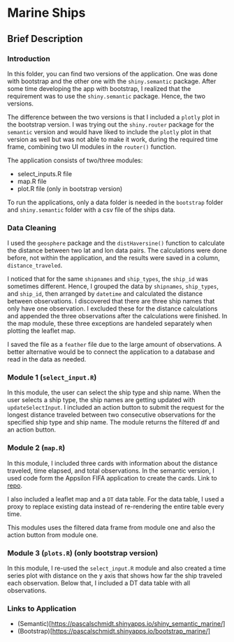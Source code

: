 # Marine Ships

## Brief Description 

### Introduction

In this folder, you can find two versions of the application. One was done with bootstrap and the other one with the `shiny.semantic` package. After some time developing the app with bootstrap, I realized that the requirement was to use the `shiny.semantic` package. Hence, the two versions.

The difference between the two versions is that I included a `plotly` plot in the bootstrap version. I was trying out the `shiny.router` package for the `semantic` version and would have liked to include the `plotly` plot in that version as well but was not able to make it work, during the required time frame, combining two UI modules in the `router()` function.

The application consists of two/three modules:

- select_inputs.R file
- map.R file 
- plot.R file (only in bootstrap version)

To run the applications, only a data folder is needed in the `bootstrap` folder and `shiny.semantic` folder with a csv file of the ships data. 

### Data Cleaning

I used the `geosphere` package and the `distHaversine()` function to calculate the distance between two lat and lon data pairs. The calculations were done before, not within the application, and the results were saved in a column, `distance_traveled`. 

I noticed that for the same `shipnames` and `ship_types`, the `ship_id` was sometimes different. Hence, I grouped the data by `shipnames`, `ship_types`, and `ship_id`, then arranged by `datetime` and calculated the distance between observations. I discovered that there are three ship names that only have one observation. I excluded these for the distance calculations and appended the three observations after the calculations were finished. In the map module, these three exceptions are handeled separately when plotting the leaflet map.

I saved the file as a `feather` file due to the large amount of observations. A better alternative would be to connect the application to a database and read in the data as needed. 

### Module 1 (`select_input.R`)

In this module, the user can select the ship type and ship name. When the user selects a ship type, the ship names are getting updated with `updateSelectInput`. I included an action button to submit the request for the longest distance traveled between two consecutive observations for the specified ship type and ship name. The module returns the filtered df and an action button.

### Module 2 (`map.R`)

In this module, I included three cards with information about the distance traveled, time elapsed, and total observations. In the semantic version, I used code form the Appsilon FIFA application to create the cards. Link to [repo](https://github.com/Appsilon/shiny.semantic-hackathon-2020). 

I also included a leaflet map and a `DT` data table. For the data table, I used a proxy to replace existing data instead of re-rendering the entire table every time. 

This modules uses the filtered data frame from module one and also the action button from module one. 

### Module 3 (`plots.R`) (only bootstrap version)

In this module, I re-used the `select_input.R` module and also created a time series plot with distance on the y axis that shows how far the ship traveled each observation. Below that, I included a DT data table with all observations. 

### Links to Application

- (Semantic)[https://pascalschmidt.shinyapps.io/shiny_semantic_marine/]
- (Bootstrap)[https://pascalschmidt.shinyapps.io/bootstrap_marine/]






